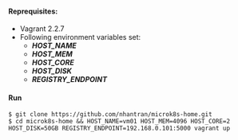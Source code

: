 #### Reprequisites:
  * Vagrant 2.2.7
  * Following environment variables set:
    * __*HOST_NAME*__
    * __*HOST_MEM*__
    * __*HOST_CORE*__
    * __*HOST_DISK*__
    * __*REGISTRY_ENDPOINT*__

#### Run
```
$ git clone https://github.com/nhantran/microk8s-home.git
$ cd microk8s-home && HOST_NAME=vm01 HOST_MEM=4096 HOST_CORE=2 HOST_DISK=50GB REGISTRY_ENDPOINT=192.168.0.101:5000 vagrant up
```
